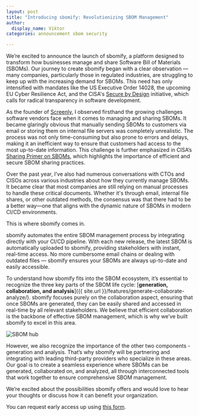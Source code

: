 ```yaml
---
layout: post
title: "Introducing sbomify: Revolutionizing SBOM Management"
author:
  display_name: Viktor
categories: announcement sbom security

---
```


We’re excited to announce the launch of sbomify, a platform designed to transform how businesses manage and share Software Bill of Materials (SBOMs). Our journey to create sbomify began with a clear observation — many companies, particularly those in regulated industries, are struggling to keep up with the increasing demand for SBOMs. This need has only intensified with mandates like the US Executive Order 14028, the upcoming EU Cyber Resilience Act, and the CISA's [Secure by Design](https://www.cisa.gov/securebydesign) initiative, which calls for radical transparency in software development.

As the founder of [Screenly](https://www.screenly.io), I observed firsthand the growing challenges software vendors face when it comes to managing and sharing SBOMs. It became glaringly obvious that manually sending SBOMs to customers via email or storing them on internal file servers was completely unrealistic. The process was not only time-consuming but also prone to errors and delays, making it an inefficient way to ensure that customers had access to the most up-to-date information. This challenge is further emphasized in CISA’s [Sharing Primer on SBOMs](https://www.cisa.gov/sites/default/files/publications/Sharing-SBOMs-Primer-CISA-508.pdf), which highlights the importance of efficient and secure SBOM sharing practices.

Over the past year, I’ve also had numerous conversations with CTOs and CISOs across various industries about how they currently manage SBOMs. It became clear that most companies are still relying on manual processes to handle these critical documents. Whether it's through email, internal file shares, or other outdated methods, the consensus was that there had to be a better way—one that aligns with the dynamic nature of SBOMs in modern CI/CD environments.

This is where sbomify comes in.

sbomify automates the entire SBOM management process by integrating directly with your CI/CD pipeline. With each new release, the latest SBOM is automatically uploaded to sbomify, providing stakeholders with instant, real-time access. No more cumbersome email chains or dealing with outdated files — sbomify ensures your SBOMs are always up-to-date and easily accessible.

To understand how sbomify fits into the SBOM ecosystem, it’s essential to recognize the three key parts of the SBOM life cycle: [**generation, collaboration, and analysis**]({{ site.url }}/features/generate-collaborate-analyze/). sbomify focuses purely on the collaboration aspect, ensuring that once SBOMs are generated, they can be easily shared and accessed in real-time by all relevant stakeholders. We believe that efficient collaboration is the backbone of effective SBOM management, which is why we’ve built sbomify to excel in this area.

![SBOM hub](/assets/images/site/marketplace.svg)

However, we also recognize the importance of the other two components - generation and analysis. That’s why sbomify will be partnering and integrating with leading third-party providers who specialize in these areas. Our goal is to create a seamless experience where SBOMs can be generated, collaborated on, and analyzed, all through interconnected tools that work together to ensure comprehensive SBOM management.

We’re excited about the possibilities sbomify offers and would love to hear your thoughts or discuss how it can benefit your organization.

You can request early access up using [this form](https://docs.google.com/forms/d/e/1FAIpQLSe1-SCbmyPnhHxP1RHIYi4iKP2CLy6SXcqFOP1i7B8VHZJYkw/viewform?usp=sf_link).
